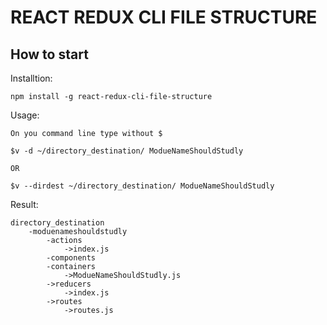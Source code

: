 # REACT REDUX CLI FILE STRUCTURE

## How to start

Installtion:  
```
npm install -g react-redux-cli-file-structure
```

Usage:  
```
On you command line type without $

$v -d ~/directory_destination/ ModueNameShouldStudly

OR 

$v --dirdest ~/directory_destination/ ModueNameShouldStudly
```

Result:
```
directory_destination
	-moduenameshouldstudly
		-actions
			->index.js
		-components
		-containers
			->ModueNameShouldStudly.js
		->reducers
			->index.js
		->routes
			->routes.js
```
